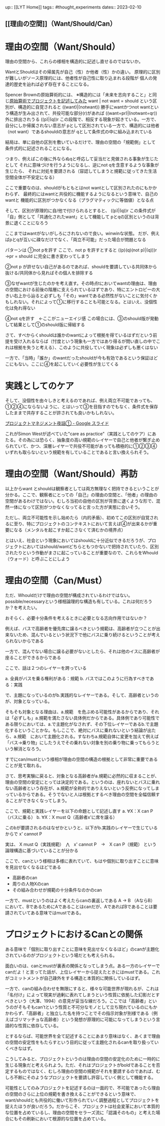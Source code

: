 up:: [[LYT Home]]
tags:: #thought_experiments
dates:: 2023-02-10

## [[理由の空間]]（Want/Should/Can）

# 理由の空間（Want/Should）
理由の空間から、これらの様相を構造的に記述し直せるのではないか。

WantとShouldはその帰属先が自己（性）か他者（性）かの違い。
原理的に区別が難しいがソース原理的には、他者性が自己性に取り込まれる段階が
個人の発達的歴史を辿れば必ず存在することになる。

Spencer Brownの原始算術的には、
	※構造的には「未来を志向すること」と同じ[原始算術でプロジェクトを記述してみた](https://docs.google.com/presentation/d/1NsgdJ9Ag1zHQ8m1h3iM5u84kP37bm60NZoYRvwcvlVg/edit#slide=id.g1f68185ef7d_0_30)
want | not want = should
という区別が、構造的に自覚されると
((want)|(notwant))
勝手にwantかつnot wantという構造が生み出されて、共役可能な部分(r)があれば
((want=pr)|(notwant=qr))
外に排出されうる
((p)|(q))r
この段階で、相反する現象が起きている。一方で、自分にしか帰属されない意志が
pとして区別されている一方で、構造的には他者（not want）であるshouldの意志が
qとして条件式の中に組み込まれている

結局は、単に自他の区別を敷いているだけで、理由の空間の「規範側」として
条件式的に記述されることになる。

つまり、例えばこの後に外ならぬqと呼応して妥当だと見做される事象が生じたとして
それに意味づけを行うようになるし、逆にnot qを含意するような事象が生じたら、
それに対処を要請される（容認してしまうと規範に従ってきた生活空間全体が不安定になる）

ここで重要なのは、shouldがもともとはnot wantとして区別されたのにもかかわらず、
最終的にはwantと共役的に機能するようになるという意味で、自己のwantと
機能的に区別がつかなくなる（プラグマティックに等価値）となる点

そして、区別が原理的に自/他で付けられるとすると、
((p)|(q))r
この条件式が「自」側として「共通化されたwant」として機能して
pとqの区別というのは背景に退くことになろう

ここまではwantがないがしろにされないので良い。winwinな状態。
だが、例えばpとqが互いに疎なだけでなく、「両立不可能」だった場合が問題となる

パターンは
①not pを許す
ここで、not p を許すとすると
((p)(q)(not p)|(q)))r　→pr = should
に完全に書き変わってしまう

②not p が許せない自己があるのであれば、shouldを要請している共同体から抜ける/共同体から見ればその個人を排除する

③なぜwantが生じたのかを考え直す。その時点tにおいてwantの理由は、理由の空間における前後の階層に支えられているはずであり、特にエントロピーの大きい右上から辿ると必ずしも「その」wantである必然性がないことに気付くかもしれない。それによって①に移行することも可能となる。とはいえ、没個性化は免れ得ない

④not qを許す　←ここがニューエイジ感
この場合には、③のshould版が発動して結果として①のshould版に帰結する

さて、すべからくshouldは誰かのwantによって根拠を得ているはずだという前提を受け入れるならば（忖度という現象も一方ではあり得るが問い直しの中でこれは根拠を失うと考える）、このように共役していく現象は必ずしも悪くはない

一方で、「当時」「誰か」のwantだったshouldが今も有効であるという保証はどこにもない。ここに④を起こしていく必要性が生じてくる

# 実践としてのケア

そして、没個性を由々しきと考えるのであれば、例え両立不可能であっても、①②④にならないように、とはいって③を目指すのでもなく、条件式を保存したままで共存することが許されても良いかもしれない。

[プロジェクトマネジメント夜話① - Google スライド](https://docs.google.com/presentation/d/1bF-iQF32uFDUN0Lo4D6UqgweIW6QOFP0asvgRemv3tQ/edit#slide=id.g17a5090ff7b_0_138)

これがSimon Westが述べていた"care as practice"（実践としてのケア）にあたる。その為には恐らく、抽象度の高い規範のレイヤーで自己と他者が繋ぎ止められていて、かつ、深層レイヤーで共役不可能があっても積極的に①②③④いずれも取らないという規範を有していることであると言い換えられそう。

# 理由の空間（Want/Should）再訪

以上からwant とshouldは観察者としては両方無理なく把持できるということが分かる。ここで、観察者にとっての「自己」の理由の空間と、「他者」の理由の空間があるわけではない。むしろ当初の自他の区別が背景に退くような形で、混然一体になって区別がつかなくなってると言った方が実態に合いそう。

ただし、両立不可能性を示し始めたら（内的矛盾）、初めてこの区別が自覚されるに至り、特にプロジェクトのコンテキストにおいて言えば④が出来るかが重要になる（メンタルを起こすか起こさなくて済むかの境界点）

とはいえ、社会という現象においてはshouldに十分近似できるだろうが、プロジェクトにおいてはshould/wantどちらともつかないで把持されていたり、区別されたりという作動がまさに起こっていることが重要なので、これらをWhould（ウォード）と呼ぶことにしよう

# 理由の空間（Can/Must）

ただ、Whouldだけで理由の空間が構成されているわけではない。possible/necessaryという様相論理的な構造も有している。これは何だろうか？を考えたい。

おそらく、必要十分条件を考えるときに必要となる志向作用ではないか？

例えば、バスで高齢者を優先席に譲るべきという規範は、高齢者が立つことが出来ないため、混んでいるという状況下で他にバスに乗り続けるということが考えられないからである

一方で、混んでない場合に譲る必要がないとしたら、それは他のイスに高齢者が座ることができるからである

ここで、話は２つのレイヤーを跨っている

a. 全員がバスを乗る権利がある：規範
b. バスではこのように行為すべきである：実践

で、主題になっているのがb.実践的なレイヤーである。そして、高齢者というのが、対象となっている。

そもそも対象となる理由は、a.規範　を危ぶめる可能性があるからであり、それは「必ずしも」a.規範を満たさない具体例だからである。具体例であり可能性である限りにおいては、a.で主題化がなされず、その下位レイヤーであるb.で主題化するということかな。もしここで、絶対にバスに乗れないという結論が出たら、a.規範　において主題化される。すなわちa.規範自体に変更を加えて例えば「バス→乗り物」にしたうえでその乗れない対象を別の乗り物に乗ってもらうという解消となろう。

すでにcan/mustという様相が理由の空間の構造の根拠として非常に重要であることが見て取れる。

さて、思考実験に戻ると、対象となる高齢者がa.規範に必然的に収まることが、理由の空間の安定にとっては決定的である。というのは、座れないとバスに乗れない高齢者という存在が、a.規範が全称的でありえないという反例になってしまっているからである。そうでないと人は根拠とするべき理由の空間を全幅信頼することができなくなってしまう。

ここで、規範と実践レイヤーを以下の命題として記述し直す
a. ∀X：X can P（バスに乗る）
b. ∀X：X must Q（高齢者x'に席を譲る）

このbが要請されるのはなぜかというと、以下がb.実践のレイヤーで生じているからで
x' cannot P

実は、
X must Q（実践規範）　⋀　x' cannot P　→　X can P（規範）
という論理構造に基づいていることが分かる

ここで、canという様相は多様に表れていて、もはや個別に取り出すことに意味を見出せなくなるほどである
* 高齢者のcan
* 周りの人物Xのcan
* その組み合わせが規範の十分条件なのかのcan

一方で、mustというのはよく考えたらcanの裏返しである
A → B （AならB）
において、BであるためにAであることはcanだが、AであればBであることは要請されていてある意味ではmustである。

# プロジェクトにおけるCanとの関係

ある意味で「個別に取り出すことに意味を見出せなくなるほど」のcanが主題化されているのがプロジェクトという場だとも考えられる。

面白いのは、canとmustが裏表の関係となってしまう点。ある一方のレイヤーでcanだよ！と言ってた話が、上位レイヤーから捉えたときにはmustである。これがコミットメントが自己疎外をする構造と本質的に関係しているはず。

一方で、canの組み合わせを無限にすると、様々な可能世界が現れるが、これは「名付け」によって現実が過剰に表れてしまうという性質に依拠した幻影だとすべきという（大澤、1994）の意見が妥当な線だろう。ここでは「高齢者」というのがそもそもcan'tという性質と不可分なモノとして立ち現れているのにもかかわらず、「高齢者」と独立した名を持つことでその指示対象が別様である（例えばゴリマッチョな高齢者）という発想が原理的に可能になってしまうという言語的な性質に依存している。

とするならば、可能世界を全て記述することにあまり意味はなく、あくまで理由の空間の安定性をもたらすという目的に従って主題化されるcanを取り扱っていくべきなはず。

こうしてみると、プロジェクトというのは理由の空間の安定化のために一時的に生じる現象だと考えられよう。ただ、それはプロジェクトがboldであることを否定するものではなく、むしろ理由の空間の規範がそれを要請するのであれば、むしろ不断にそのようなプロジェクトを要請し許容していく側として機能する。

可能性としてのみプロジェクトを記述するのは一面的で、不可能であったら理由の空間のさらに上位の規範を書き換えることができるという意味で、want/shouldとも共役的に働いて形作られていく調整過程としてプロジェクトを捉えたほうが良いだろう。だからこそ、プロジェクトは社会変革において本質的な位置を占めているし、理由の空間をセラーズ流に「認識そのもの」と考えた場合にもその刷新において根源的な位置を占めている。
